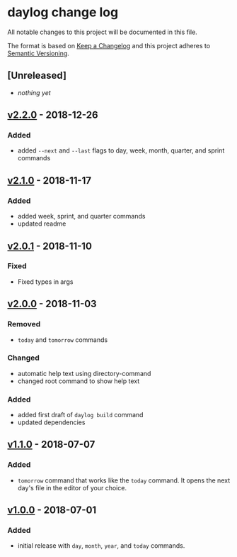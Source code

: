 # daylog change log

All notable changes to this project will be documented in this file.

The format is based on [Keep a Changelog](http://keepachangelog.com/) and this project adheres to [Semantic Versioning](http://semver.org/).

## [Unreleased]
- _nothing yet_

## [v2.2.0] - 2018-12-26

### Added
- added `--next` and `--last` flags to day, week, month, quarter, and sprint commands

## [v2.1.0] - 2018-11-17

### Added
- added week, sprint, and quarter commands
- updated readme

## [v2.0.1] - 2018-11-10

### Fixed
- Fixed types in args

## [v2.0.0] - 2018-11-03

### Removed
- `today` and `tomorrow` commands

### Changed

- automatic help text using directory-command
- changed root command to show help text

### Added

- added first draft of `daylog build` command
- updated dependencies

## [v1.1.0] - 2018-07-07

### Added

- `tomorrow` command that works like the `today` command. It opens the next day's file in the editor of your choice.

## [v1.0.0] - 2018-07-01

### Added
- initial release with `day`, `month`, `year`, and `today` commands.

[v2.2.0]: https://github.com/daylog/daylog/compare/v2.1.0...v2.2.0
[v2.1.0]: https://github.com/daylog/daylog/compare/v2.0.1...v2.1.0
[v2.0.1]: https://github.com/daylog/daylog/compare/v2.0.0...v2.0.1
[v2.0.0]: https://github.com/daylog/daylog/compare/v1.1.0...v2.0.0
[v1.1.0]: https://github.com/daylog/daylog/compare/v1.0.0...v1.1.0
[v1.0.0]: https://github.com/daylog/daylog/compare/v1.0.0
